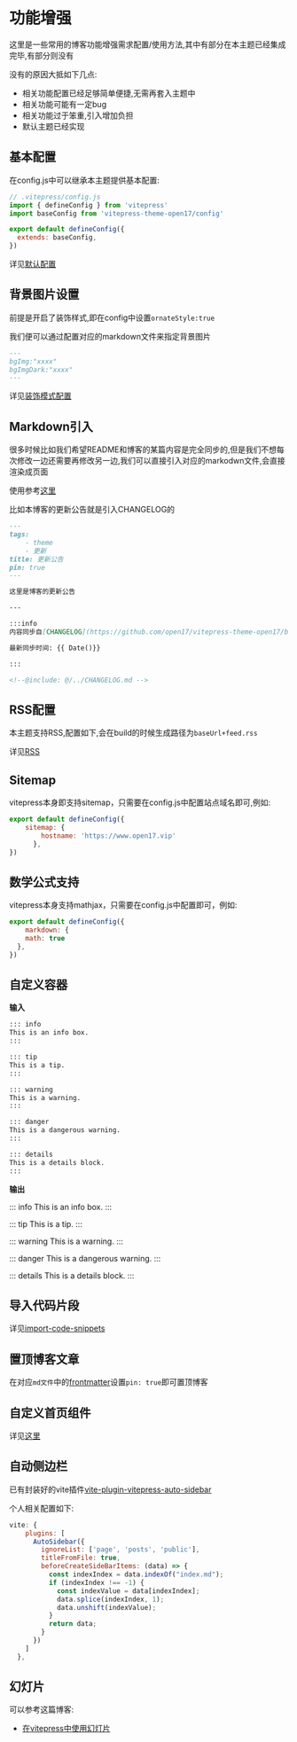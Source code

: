 # 功能增强

这里是一些常用的博客功能增强需求配置/使用方法,其中有部分在本主题已经集成完毕,有部分则没有

没有的原因大抵如下几点:

- 相关功能配置已经足够简单便捷,无需再套入主题中
- 相关功能可能有一定bug
- 相关功能过于笨重,引入增加负担
- 默认主题已经实现

## 基本配置

在config.js中可以继承本主题提供基本配置:

```js
// .vitepress/config.js
import { defineConfig } from 'vitepress'
import baseConfig from 'vitepress-theme-open17/config'

export default defineConfig({
  extends: baseConfig,
})
``` 
详见[默认配置](/guide/1-config/3-default.html)

## 背景图片设置

前提是开启了装饰样式,即在config中设置`ornateStyle:true`

我们便可以通过配置对应的markdown文件来指定背景图片
```md
---
bgImg:"xxxx" 
bgImgDark:"xxxx"
---
```

详见[装饰模式配置](/guide/1-config/1-ornateStyle)

## Markdown引入

很多时候比如我们希望README和博客的某篇内容是完全同步的,但是我们不想每次修改一边还需要再修改另一边,我们可以直接引入对应的markodwn文件,会直接渲染成页面

使用参考[这里](https://vitepress.dev/guide/markdown#markdown-file-inclusion)

比如本博客的更新公告就是引入CHANGELOG的

```md
---
tags:
    - theme
    - 更新
title: 更新公告
pin: true
---

这里是博客的更新公告

---

:::info
内容同步自[CHANGELOG](https://github.com/open17/vitepress-theme-open17/blob/template/CHANGELOG.md)

最新同步时间: {{ Date()}}

:::

<!--@include: @/../CHANGELOG.md -->
```

## RSS配置

本主题支持RSS,配置如下,会在build的时候生成路径为`baseUrl+feed.rss`

详见[RSS](/guide/1-config/4-rss)

## Sitemap

vitepress本身即支持sitemap，只需要在config.js中配置站点域名即可,例如:
```js
export default defineConfig({
    sitemap: {
        hostname: 'https://www.open17.vip'
      },
})
```


## 数学公式支持

vitepress本身支持mathjax，只需要在config.js中配置即可，例如:
```js
export default defineConfig({
    markdown: {
    math: true
  },
})
```

## 自定义容器

**输入**

```md
::: info
This is an info box.
:::

::: tip
This is a tip.
:::

::: warning
This is a warning.
:::

::: danger
This is a dangerous warning.
:::

::: details
This is a details block.
:::
```

**输出**

::: info
This is an info box.
:::

::: tip
This is a tip.
:::

::: warning
This is a warning.
:::

::: danger
This is a dangerous warning.
:::

::: details
This is a details block.
:::

## 导入代码片段

详见[import-code-snippets](https://vitepress.dev/guide/markdown#import-code-snippets)

## 置顶博客文章

在对应`md文件`中的[frontmatter](https://vitepress.dev/guide/frontmatter)设置`pin: true`即可置顶博客

## 自定义首页组件

详见[这里](/guide/1-config/0-home.html#%E8%87%AA%E5%AE%9A%E4%B9%89%E7%BB%84%E4%BB%B6%E6%A0%8F)

## 自动侧边栏

已有封装好的vite插件[vite-plugin-vitepress-auto-sidebar](https://github.com/QC2168/vite-plugin-vitepress-auto-sidebar)

个人相关配置如下:

```js
vite: {
    plugins: [
      AutoSidebar({
        ignoreList: ['page', 'posts', 'public'],
        titleFromFile: true,
        beforeCreateSideBarItems: (data) => {
          const indexIndex = data.indexOf("index.md");
          if (indexIndex !== -1) {
            const indexValue = data[indexIndex];
            data.splice(indexIndex, 1);
            data.unshift(indexValue);
          }
          return data;
        }
      })
    ]
  },
```

## 幻灯片

可以参考这篇博客:

- [在vitepress中使用幻灯片](https://www.open17.vip/posts/project/2024-10-15-vitepress-reveal.html)

